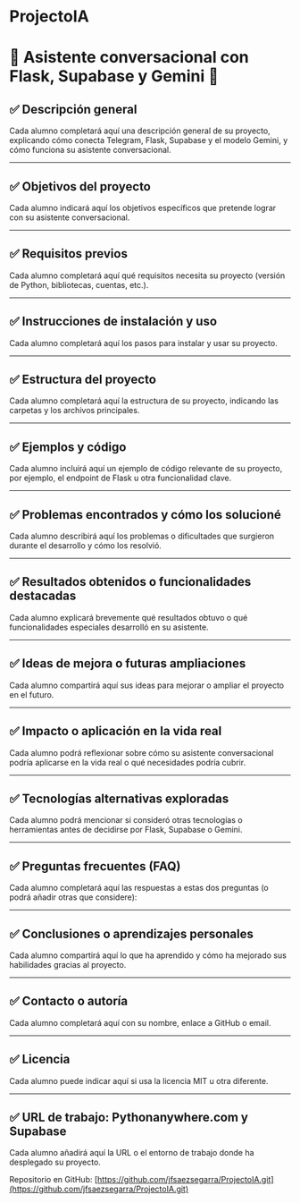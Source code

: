 # ProjectoIA 
# 🚀 Asistente conversacional con Flask, Supabase y Gemini 🤖

## ✅ Descripción general
Cada alumno completará aquí una descripción general de su proyecto, explicando cómo conecta Telegram, Flask, Supabase y el modelo Gemini, y cómo funciona su asistente conversacional.

---

## ✅ Objetivos del proyecto
Cada alumno indicará aquí los objetivos específicos que pretende lograr con su asistente conversacional.

---

## ✅ Requisitos previos
Cada alumno completará aquí qué requisitos necesita su proyecto (versión de Python, bibliotecas, cuentas, etc.).

---

## ✅ Instrucciones de instalación y uso
Cada alumno completará aquí los pasos para instalar y usar su proyecto.


---

## ✅ Estructura del proyecto
Cada alumno completará aquí la estructura de su proyecto, indicando las carpetas y los archivos principales.

---

## ✅ Ejemplos y código
Cada alumno incluirá aquí un ejemplo de código relevante de su proyecto, por ejemplo, el endpoint de Flask u otra funcionalidad clave.

---

## ✅ Problemas encontrados y cómo los solucioné
Cada alumno describirá aquí los problemas o dificultades que surgieron durante el desarrollo y cómo los resolvió.

---

## ✅ Resultados obtenidos o funcionalidades destacadas
Cada alumno explicará brevemente qué resultados obtuvo o qué funcionalidades especiales desarrolló en su asistente.

---

## ✅ Ideas de mejora o futuras ampliaciones
Cada alumno compartirá aquí sus ideas para mejorar o ampliar el proyecto en el futuro.

---

## ✅ Impacto o aplicación en la vida real
Cada alumno podrá reflexionar sobre cómo su asistente conversacional podría aplicarse en la vida real o qué necesidades podría cubrir.

---

## ✅ Tecnologías alternativas exploradas
Cada alumno podrá mencionar si consideró otras tecnologías o herramientas antes de decidirse por Flask, Supabase o Gemini.

---

## ✅ Preguntas frecuentes (FAQ)
Cada alumno completará aquí las respuestas a estas dos preguntas (o podrá añadir otras que considere):

---


## ✅ Conclusiones o aprendizajes personales
Cada alumno compartirá aquí lo que ha aprendido y cómo ha mejorado sus habilidades gracias al proyecto.

---

## ✅ Contacto o autoría
Cada alumno completará aquí con su nombre, enlace a GitHub o email.

---

## ✅ Licencia
Cada alumno puede indicar aquí si usa la licencia MIT u otra diferente.

---

## ✅ URL de trabajo: Pythonanywhere.com y Supabase
Cada alumno añadirá aquí la URL o el entorno de trabajo donde ha desplegado su proyecto.

Repositorio en GitHub: [https://github.com/jfsaezsegarra/ProjectoIA.git](https://github.com/jfsaezsegarra/ProjectoIA.git)




